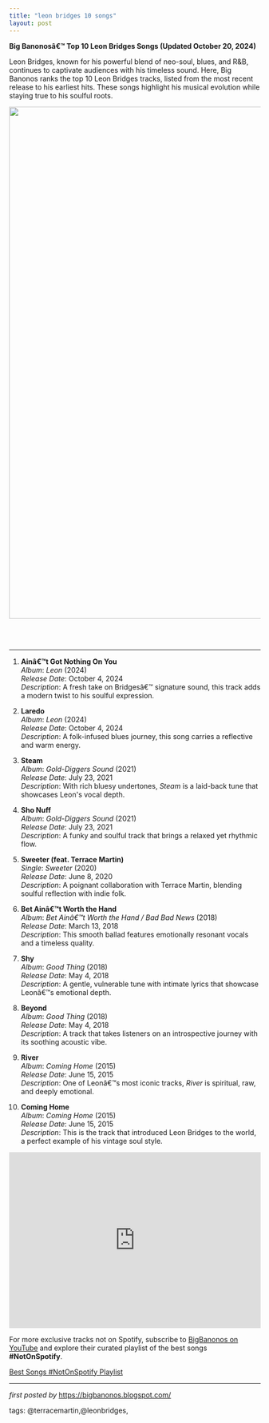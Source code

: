 ```yaml
---
title: "leon bridges 10 songs"
layout: post
---
```

<p><strong>Big Banonosâ€™ Top 10 Leon Bridges Songs (Updated October 20, 2024)</strong></p><p>Leon Bridges, known for his powerful blend of neo-soul, blues, and R&B, continues to captivate audiences with his timeless sound. Here, Big Banonos ranks the top 10 Leon Bridges tracks, listed from the most recent release to his earliest hits. These songs highlight his musical evolution while staying true to his soulful roots.</p><div class="separator" ><a href="https://leonbridgesshop.com/cdn/shop/files/Leon_Bridges_Leon_12_Inch_Penny_Loafer_Black_Vinyl_bffc31ea-2f78-44b7-8388-be03e2cbb4a5_2000x.png?v=1722611447"><img border="0" data-original-height="1024" data-original-width="1024" height="1024" src="https://leonbridgesshop.com/cdn/shop/files/Leon_Bridges_Leon_12_Inch_Penny_Loafer_Black_Vinyl_bffc31ea-2f78-44b7-8388-be03e2cbb4a5_2000x.png?v=1722611447" width="1024" /></a></div><br /><p><br /></p><hr /><ol><li><p><strong>Ainâ€™t Got Nothing On You</strong><br /><em>Album</em>: <em>Leon</em> (2024)<br /><em>Release Date</em>: October 4, 2024<br /><em>Description</em>: A fresh take on Bridgesâ€™ signature sound, this track adds a modern twist to his soulful expression.</p></li><li><p><strong>Laredo</strong><br /><em>Album</em>: <em>Leon</em> (2024)<br /><em>Release Date</em>: October 4, 2024<br /><em>Description</em>: A folk-infused blues journey, this song carries a reflective and warm energy.</p></li><li><p><strong>Steam</strong><br /><em>Album</em>: <em>Gold-Diggers Sound</em> (2021)<br /><em>Release Date</em>: July 23, 2021<br /><em>Description</em>: With rich bluesy undertones, <em>Steam</em> is a laid-back tune that showcases Leon's vocal depth.</p></li><li><p><strong>Sho Nuff</strong><br /><em>Album</em>: <em>Gold-Diggers Sound</em> (2021)<br /><em>Release Date</em>: July 23, 2021<br /><em>Description</em>: A funky and soulful track that brings a relaxed yet rhythmic flow.</p></li><li><p><strong>Sweeter (feat. Terrace Martin)</strong><br /><em>Single</em>: <em>Sweeter</em> (2020)<br /><em>Release Date</em>: June 8, 2020<br /><em>Description</em>: A poignant collaboration with Terrace Martin, blending soulful reflection with indie folk.</p></li><li><p><strong>Bet Ainâ€™t Worth the Hand</strong><br /><em>Album</em>: <em>Bet Ainâ€™t Worth the Hand / Bad Bad News</em> (2018)<br /><em>Release Date</em>: March 13, 2018<br /><em>Description</em>: This smooth ballad features emotionally resonant vocals and a timeless quality.</p></li><li><p><strong>Shy</strong><br /><em>Album</em>: <em>Good Thing</em> (2018)<br /><em>Release Date</em>: May 4, 2018<br /><em>Description</em>: A gentle, vulnerable tune with intimate lyrics that showcase Leonâ€™s emotional depth.</p></li><li><p><strong>Beyond</strong><br /><em>Album</em>: <em>Good Thing</em> (2018)<br /><em>Release Date</em>: May 4, 2018<br /><em>Description</em>: A track that takes listeners on an introspective journey with its soothing acoustic vibe.</p></li><li><p><strong>River</strong><br /><em>Album</em>: <em>Coming Home</em> (2015)<br /><em>Release Date</em>: June 15, 2015<br /><em>Description</em>: One of Leonâ€™s most iconic tracks, <em>River</em> is spiritual, raw, and deeply emotional.</p></li><li><p><strong>Coming Home</strong><br /><em>Album</em>: <em>Coming Home</em> (2015)<br /><em>Release Date</em>: June 15, 2015<br /><em>Description</em>: This is the track that introduced Leon Bridges to the world, a perfect example of his vintage soul style.</p></li></ol><iframe allow="autoplay; clipboard-write; encrypted-media; fullscreen; picture-in-picture" allowfullscreen="" frameborder="0" height="352" loading="lazy" src="https://open.spotify.com/embed/playlist/2BNy9SIzjW2xH7jVpCTQ9H?utm_source=generator" width="100%"></iframe>


<!--Subscribe and Playlist Links-->
<div>
    <p>For more exclusive tracks not on Spotify, subscribe to <a href="https://www.youtube.com/@BigBanonos" target="_blank">BigBanonos on YouTube</a> and explore their curated playlist of the best songs <strong>#NotOnSpotify</strong>.</p>
    <p><a href="https://www.youtube.com/playlist?list=PLtuNtuTatqI0kFahUCbtbfenC_ET5O_tr" target="_blank">Best Songs #NotOnSpotify Playlist<br /></a></p></div>

<hr />

<p><em>first posted by</em> <a href="https://bigbanonos.blogspot.com/" rel="noopener" target="_new">https://bigbanonos.blogspot.com/</a></p>

<p>tags: @terracemartin,@leonbridges,</p>

